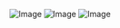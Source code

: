 ![Image](https://github.com/user-attachments/assets/f5f97986-5e54-46f5-9f6b-15e43021ad5d)
![Image](https://github.com/user-attachments/assets/1aadfedb-a1b2-4ff9-bc95-5eb12276f852)
![Image](https://github.com/user-attachments/assets/d023f018-1854-4b97-a3ff-4e1fd23ce01d)
